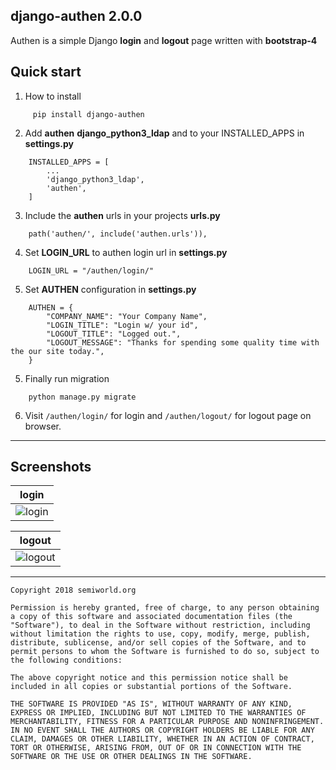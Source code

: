 django-authen 2.0.0
--------------------

Authen is a simple Django **login** and **logout** page written with **bootstrap-4**

Quick start
-----------

1. How to install
```
     pip install django-authen
```

2. Add **authen** **django_python3_ldap** and to your INSTALLED_APPS in **settings.py**
```
    INSTALLED_APPS = [
        ...
        'django_python3_ldap',
        'authen',
    ]
```

3. Include the **authen** urls in your projects **urls.py**
```
    path('authen/', include('authen.urls')),
```

4. Set **LOGIN_URL** to authen login url in **settings.py**
```
    LOGIN_URL = "/authen/login/"
``` 
5. Set **AUTHEN** configuration in **settings.py**
```
    AUTHEN = {
        "COMPANY_NAME": "Your Company Name",
        "LOGIN_TITLE": "Login w/ your id",
        "LOGOUT_TITLE": "Logged out.",
        "LOGOUT_MESSAGE": "Thanks for spending some quality time with the our site today.",
    }
```
5. Finally run migration
```
    python manage.py migrate 
```

6. Visit `/authen/login/` for login and `/authen/logout/` for logout page on browser.

-----------

Screenshots
-----------

|           login            |
|----------------------------|
| ![login](assets/login.png) |

|           logout           |
|----------------------------|
|![logout](assets/logout.png)|

-----------
 ```   
Copyright 2018 semiworld.org

Permission is hereby granted, free of charge, to any person obtaining a copy of this software and associated documentation files (the "Software"), to deal in the Software without restriction, including without limitation the rights to use, copy, modify, merge, publish, distribute, sublicense, and/or sell copies of the Software, and to permit persons to whom the Software is furnished to do so, subject to the following conditions:

The above copyright notice and this permission notice shall be included in all copies or substantial portions of the Software.

THE SOFTWARE IS PROVIDED "AS IS", WITHOUT WARRANTY OF ANY KIND, EXPRESS OR IMPLIED, INCLUDING BUT NOT LIMITED TO THE WARRANTIES OF MERCHANTABILITY, FITNESS FOR A PARTICULAR PURPOSE AND NONINFRINGEMENT. IN NO EVENT SHALL THE AUTHORS OR COPYRIGHT HOLDERS BE LIABLE FOR ANY CLAIM, DAMAGES OR OTHER LIABILITY, WHETHER IN AN ACTION OF CONTRACT, TORT OR OTHERWISE, ARISING FROM, OUT OF OR IN CONNECTION WITH THE SOFTWARE OR THE USE OR OTHER DEALINGS IN THE SOFTWARE.
```
